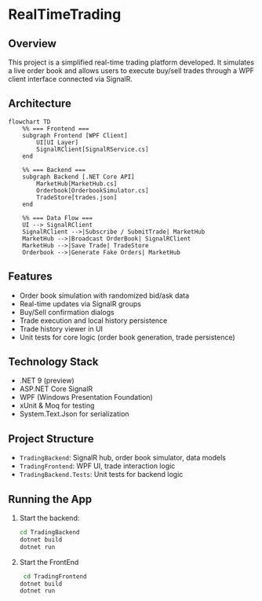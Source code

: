 # RealTimeTrading

## Overview

This project is a simplified real-time trading platform developed. It simulates a live order book and allows users to execute buy/sell trades through a WPF client interface connected via SignalR.

## Architecture
```mermaid
flowchart TD
    %% === Frontend ===
    subgraph Frontend [WPF Client]
        UI[UI Layer]
        SignalRClient[SignalRService.cs]
    end

    %% === Backend ===
    subgraph Backend [.NET Core API]
        MarketHub[MarketHub.cs]
        Orderbook[OrderbookSimulator.cs]
        TradeStore[trades.json]
    end

    %% === Data Flow ===
    UI --> SignalRClient
    SignalRClient -->|Subscribe / SubmitTrade| MarketHub
    MarketHub -->|Broadcast OrderBook| SignalRClient
    MarketHub -->|Save Trade| TradeStore
    Orderbook -->|Generate Fake Orders| MarketHub
```

## Features

- Order book simulation with randomized bid/ask data
- Real-time updates via SignalR groups
- Buy/Sell confirmation dialogs
- Trade execution and local history persistence
- Trade history viewer in UI
- Unit tests for core logic (order book generation, trade persistence)

## Technology Stack

- .NET 9 (preview)
- ASP.NET Core SignalR
- WPF (Windows Presentation Foundation)
- xUnit & Moq for testing
- System.Text.Json for serialization

## Project Structure

- `TradingBackend`: SignalR hub, order book simulator, data models
- `TradingFrontend`: WPF UI, trade interaction logic
- `TradingBackend.Tests`: Unit tests for backend logic

## Running the App

1. Start the backend:

   ```bash
   cd TradingBackend
   dotnet build
   dotnet run
2. Start the FrontEnd

   ```bash
    cd TradingFrontend
   dotnet build
   dotnet run

